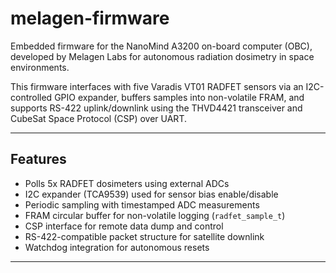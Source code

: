# melagen-firmware
Embedded firmware for the NanoMind A3200 on-board computer (OBC), developed by Melagen Labs for autonomous radiation dosimetry in space environments.

This firmware interfaces with five Varadis VT01 RADFET sensors via an I2C-controlled GPIO expander, buffers samples into non-volatile FRAM, and supports RS-422 uplink/downlink using the THVD4421 transceiver and CubeSat Space Protocol (CSP) over UART.


---

## Features

- Polls 5x RADFET dosimeters using external ADCs
- I2C expander (TCA9539) used for sensor bias enable/disable
- Periodic sampling with timestamped ADC measurements
- FRAM circular buffer for non-volatile logging (`radfet_sample_t`)
- CSP interface for remote data dump and control
- RS-422-compatible packet structure for satellite downlink
- Watchdog integration for autonomous resets
---
